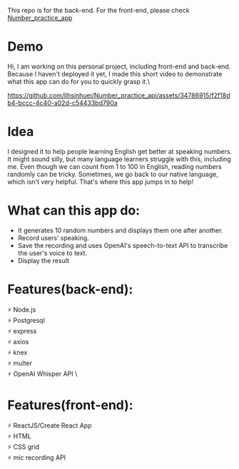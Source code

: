 This repo is for the back-end. For the front-end, please check [Number_practice_app](https://github.com/lihsinhuei/Number_practice_app) 

# Demo
Hi, I am working on this personal project, including front-end and back-end.\
Because I haven't deployed it yet, I made this short video to demonstrate what this app can do for you to quickly grasp it.\

https://github.com/lihsinhuei/Number_practice_api/assets/34786915/f2f18db4-bccc-4c40-a02d-c54433bd790a

# Idea
I designed it to help people learning English get better at speaking numbers. 
 It might sound silly, but many language learners struggle with this, including me. 
Even though we can count from 1 to 100 in English, reading numbers randomly can be tricky. 
Sometimes, we go back to our native language, which isn't very helpful. That's where this app jumps in to help!
                    
# What can this app do: 
- It generates 10 random numbers and displays them one after another.
- Record users’ speaking. 
- Save the recording and uses OpenAI's speech-to-text API to transcribe the user's voice to text. 
- Display the result

# Features(back-end):
⚡️ Node.js\
⚡️ Postgresql\
⚡️ express\
⚡️ axios\
⚡️ knex\
⚡️ multer\
⚡️ OpenAI Whisper API \


# Features(front-end):
⚡️ ReactJS/Create React App\
⚡️ HTML\
⚡️ CSS grid\
⚡️ mic recording API 


